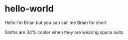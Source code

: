 # hello-world
Hello I'm Brian but you can call me Brian for short

Sloths are 34% cooler when they are wearing space suits
